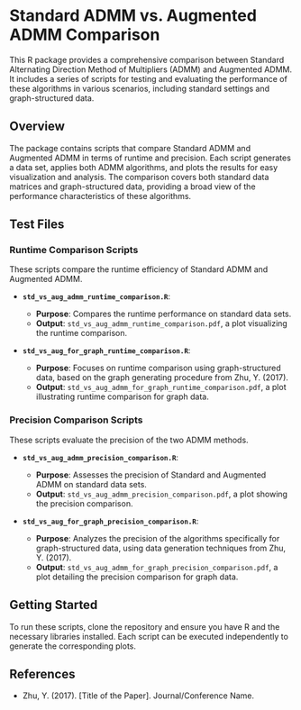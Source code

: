 # Standard ADMM vs. Augmented ADMM Comparison

This R package provides a comprehensive comparison between Standard Alternating Direction Method of Multipliers (ADMM) and Augmented ADMM. It includes a series of scripts for testing and evaluating the performance of these algorithms in various scenarios, including standard settings and graph-structured data.

## Overview

The package contains scripts that compare Standard ADMM and Augmented ADMM in terms of runtime and precision. Each script generates a data set, applies both ADMM algorithms, and plots the results for easy visualization and analysis. The comparison covers both standard data matrices and graph-structured data, providing a broad view of the performance characteristics of these algorithms.

## Test Files

### Runtime Comparison Scripts

These scripts compare the runtime efficiency of Standard ADMM and Augmented ADMM. 

- **`std_vs_aug_admm_runtime_comparison.R`**: 
  - **Purpose**: Compares the runtime performance on standard data sets.
  - **Output**: `std_vs_aug_admm_runtime_comparison.pdf`, a plot visualizing the runtime comparison.

- **`std_vs_aug_for_graph_runtime_comparison.R`**: 
  - **Purpose**: Focuses on runtime comparison using graph-structured data, based on the graph generating procedure from Zhu, Y. (2017).
  - **Output**: `std_vs_aug_admm_for_graph_runtime_comparison.pdf`, a plot illustrating runtime comparison for graph data.

### Precision Comparison Scripts

These scripts evaluate the precision of the two ADMM methods.

- **`std_vs_aug_admm_precision_comparison.R`**: 
  - **Purpose**: Assesses the precision of Standard and Augmented ADMM on standard data sets.
  - **Output**: `std_vs_aug_admm_precision_comparison.pdf`, a plot showing the precision comparison.

- **`std_vs_aug_for_graph_precision_comparison.R`**: 
  - **Purpose**: Analyzes the precision of the algorithms specifically for graph-structured data, using data generation techniques from Zhu, Y. (2017).
  - **Output**: `std_vs_aug_admm_for_graph_precision_comparison.pdf`, a plot detailing the precision comparison for graph data.

## Getting Started

To run these scripts, clone the repository and ensure you have R and the necessary libraries installed. Each script can be executed independently to generate the corresponding plots.

## References

- Zhu, Y. (2017). [Title of the Paper]. Journal/Conference Name.
